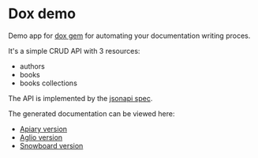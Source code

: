 # Dox demo
Demo app for [dox gem](https://github.com/infinum/dox) for automating your documentation writing proces.

It's a simple CRUD API with 3 resources:

- authors
- books
- books collections

The API is implemented by the [jsonapi spec](http://jsonapi.org/).

The generated documentation can be viewed here:

- [Apiary version](http://docs.doxdemo.apiary.io)
- [Aglio version](https://infinum.github.io/dox-demo/aglio)
- [Snowboard version](https://infinum.github.io/dox-demo/snowboard)
